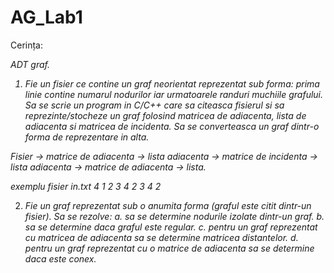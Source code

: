 # AG_Lab1

Cerința:

<i>ADT graf.

1. Fie un fisier ce contine un graf neorientat reprezentat sub forma: prima linie contine numarul nodurilor iar urmatoarele randuri muchiile grafului. Sa se scrie un program in C/C++ care sa citeasca fisierul si sa reprezinte/stocheze un graf folosind matricea de adiacenta, lista de adiacenta si matricea de incidenta. Sa se converteasca un graf dintr-o forma de reprezentare in alta.

Fisier -> matrice de adiacenta -> lista adiacenta -> matrice de incidenta -> lista adiacenta -> matrice de adiacenta -> lista.

exemplu fisier
in.txt
4
1 2
3 4
2 3
4 2

2. Fie un graf reprezentat sub o anumita forma (graful este citit dintr-un fisier). Sa se rezolve:
a. sa se determine nodurile izolate dintr-un graf.
b. sa se determine daca graful este regular.
c. pentru un graf reprezentat cu matricea de adiacenta sa se determine matricea distantelor.
d. pentru un graf reprezentat cu o matrice de adiacenta sa se determine daca este conex.</i>
